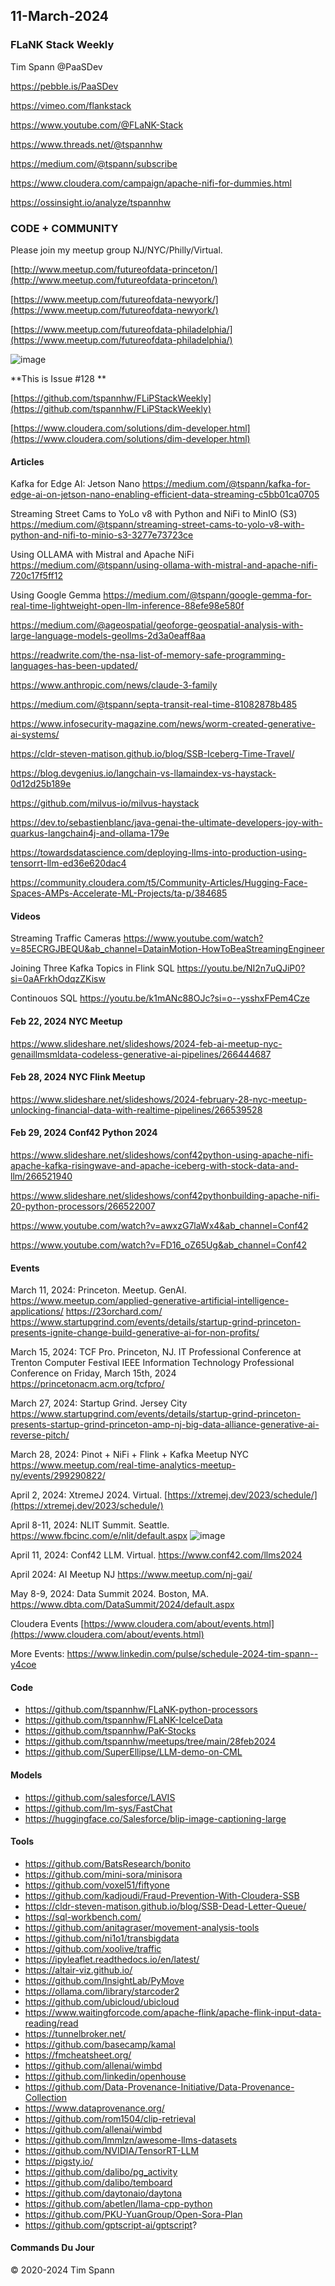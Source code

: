 ## 11-March-2024



### FLaNK Stack Weekly


Tim Spann @PaaSDev

https://pebble.is/PaaSDev

https://vimeo.com/flankstack

https://www.youtube.com/@FLaNK-Stack

https://www.threads.net/@tspannhw

https://medium.com/@tspann/subscribe

https://www.cloudera.com/campaign/apache-nifi-for-dummies.html

https://ossinsight.io/analyze/tspannhw


### CODE + COMMUNITY

Please join my meetup group NJ/NYC/Philly/Virtual. 

[http://www.meetup.com/futureofdata-princeton/](http://www.meetup.com/futureofdata-princeton/)

[https://www.meetup.com/futureofdata-newyork/](https://www.meetup.com/futureofdata-newyork/)

[https://www.meetup.com/futureofdata-philadelphia/](https://www.meetup.com/futureofdata-philadelphia/)

![image](https://github.com/tspannhw/FLiPStackWeekly/assets/18673814/5a9ed187-64a4-48db-b3aa-acbc8828e893)


**This is Issue #128 **

[https://github.com/tspannhw/FLiPStackWeekly](https://github.com/tspannhw/FLiPStackWeekly)

[https://www.cloudera.com/solutions/dim-developer.html](https://www.cloudera.com/solutions/dim-developer.html)



#### Articles

Kafka for Edge AI:   Jetson Nano
https://medium.com/@tspann/kafka-for-edge-ai-on-jetson-nano-enabling-efficient-data-streaming-c5bb01ca0705

Streaming Street Cams to YoLo v8 with Python and NiFi to MinIO (S3)
https://medium.com/@tspann/streaming-street-cams-to-yolo-v8-with-python-and-nifi-to-minio-s3-3277e73723ce

Using OLLAMA with Mistral and Apache NiFi
https://medium.com/@tspann/using-ollama-with-mistral-and-apache-nifi-720c17f5ff12

Using Google Gemma
https://medium.com/@tspann/google-gemma-for-real-time-lightweight-open-llm-inference-88efe98e580f

https://medium.com/@ageospatial/geoforge-geospatial-analysis-with-large-language-models-geollms-2d3a0eaff8aa

https://readwrite.com/the-nsa-list-of-memory-safe-programming-languages-has-been-updated/

https://www.anthropic.com/news/claude-3-family

https://medium.com/@tspann/septa-transit-real-time-81082878b485

https://www.infosecurity-magazine.com/news/worm-created-generative-ai-systems/

https://cldr-steven-matison.github.io/blog/SSB-Iceberg-Time-Travel/

https://blog.devgenius.io/langchain-vs-llamaindex-vs-haystack-0d12d25b189e

https://github.com/milvus-io/milvus-haystack

https://dev.to/sebastienblanc/java-genai-the-ultimate-developers-joy-with-quarkus-langchain4j-and-ollama-179e

https://towardsdatascience.com/deploying-llms-into-production-using-tensorrt-llm-ed36e620dac4

https://community.cloudera.com/t5/Community-Articles/Hugging-Face-Spaces-AMPs-Accelerate-ML-Projects/ta-p/384685


#### Videos

Streaming Traffic Cameras
https://www.youtube.com/watch?v=85ECRGJBEQU&ab_channel=DatainMotion-HowToBeaStreamingEngineer

Joining Three Kafka Topics in Flink SQL
https://youtu.be/NI2n7uQJiP0?si=0aAFrkhOdqzZKisw

Continouos SQL
https://youtu.be/k1mANc88OJc?si=o--ysshxFPem4Cze

#### Feb 22, 2024 NYC Meetup

https://www.slideshare.net/slideshows/2024-feb-ai-meetup-nyc-genaillmsmldata-codeless-generative-ai-pipelines/266444687

#### Feb 28, 2024 NYC Flink Meetup

https://www.slideshare.net/slideshows/2024-february-28-nyc-meetup-unlocking-financial-data-with-realtime-pipelines/266539528

#### Feb 29, 2024 Conf42 Python 2024

https://www.slideshare.net/slideshows/conf42python-using-apache-nifi-apache-kafka-risingwave-and-apache-iceberg-with-stock-data-and-llm/266521940

https://www.slideshare.net/slideshows/conf42pythonbuilding-apache-nifi-20-python-processors/266522007

https://www.youtube.com/watch?v=awxzG7laWx4&ab_channel=Conf42

https://www.youtube.com/watch?v=FD16_oZ65Ug&ab_channel=Conf42


#### Events

March 11, 2024: Princeton. Meetup. GenAI.
https://www.meetup.com/applied-generative-artificial-intelligence-applications/
https://23orchard.com/
https://www.startupgrind.com/events/details/startup-grind-princeton-presents-ignite-change-build-generative-ai-for-non-profits/

March 15, 2024: TCF Pro. Princeton, NJ.
IT Professional Conference at Trenton Computer Festival
IEEE Information Technology Professional Conference on Friday, March 15th, 2024
https://princetonacm.acm.org/tcfpro/

March 27, 2024:   Startup Grind.   Jersey City
https://www.startupgrind.com/events/details/startup-grind-princeton-presents-startup-grind-princeton-amp-nj-big-data-alliance-generative-ai-reverse-pitch/

March 28, 2024:   Pinot + NiFi + Flink + Kafka Meetup NYC
https://www.meetup.com/real-time-analytics-meetup-ny/events/299290822/

April 2, 2024: XtremeJ 2024. Virtual.
[https://xtremej.dev/2023/schedule/](https://xtremej.dev/2023/schedule/)

April 8-11, 2024: NLIT Summit. Seattle.
https://www.fbcinc.com/e/nlit/default.aspx
![image](https://github.com/tspannhw/FLiPStackWeekly/assets/18673814/d8169453-1e74-4fb8-8737-77fc09806640)

April 11, 2024:   Conf42 LLM. Virtual.
https://www.conf42.com/llms2024

April 2024: AI Meetup NJ
https://www.meetup.com/nj-gai/

May 8-9, 2024: Data Summit 2024. Boston, MA.
https://www.dbta.com/DataSummit/2024/default.aspx

Cloudera Events
[https://www.cloudera.com/about/events.html](https://www.cloudera.com/about/events.html)

More Events:
https://www.linkedin.com/pulse/schedule-2024-tim-spann--y4coe


#### Code

* https://github.com/tspannhw/FLaNK-python-processors
* https://github.com/tspannhw/FLaNK-IceIceData
* https://github.com/tspannhw/PaK-Stocks
* https://github.com/tspannhw/meetups/tree/main/28feb2024
* https://github.com/SuperEllipse/LLM-demo-on-CML

  
#### Models

* https://github.com/salesforce/LAVIS
* https://github.com/lm-sys/FastChat
* https://huggingface.co/Salesforce/blip-image-captioning-large


#### Tools

* https://github.com/BatsResearch/bonito
* https://github.com/mini-sora/minisora
* https://github.com/voxel51/fiftyone
* https://github.com/kadjoudi/Fraud-Prevention-With-Cloudera-SSB
* https://cldr-steven-matison.github.io/blog/SSB-Dead-Letter-Queue/
* https://sql-workbench.com/
* https://github.com/anitagraser/movement-analysis-tools
* https://github.com/ni1o1/transbigdata
* https://github.com/xoolive/traffic
* https://ipyleaflet.readthedocs.io/en/latest/
* https://altair-viz.github.io/
* https://github.com/InsightLab/PyMove
* https://ollama.com/library/starcoder2
* https://github.com/ubicloud/ubicloud
* https://www.waitingforcode.com/apache-flink/apache-flink-input-data-reading/read
* https://tunnelbroker.net/
* https://github.com/basecamp/kamal
* https://fmcheatsheet.org/
* https://github.com/allenai/wimbd
* https://github.com/linkedin/openhouse
* https://github.com/Data-Provenance-Initiative/Data-Provenance-Collection
* https://www.dataprovenance.org/
* https://github.com/rom1504/clip-retrieval
* https://github.com/allenai/wimbd
* https://github.com/lmmlzn/awesome-llms-datasets
* https://github.com/NVIDIA/TensorRT-LLM
* https://pigsty.io/
* https://github.com/dalibo/pg_activity
* https://github.com/dalibo/temboard
* https://github.com/daytonaio/daytona
* https://github.com/abetlen/llama-cpp-python
* https://github.com/PKU-YuanGroup/Open-Sora-Plan
* https://github.com/gptscript-ai/gptscript?
  
  
#### Commands Du Jour

&copy; 2020-2024 Tim Spann
